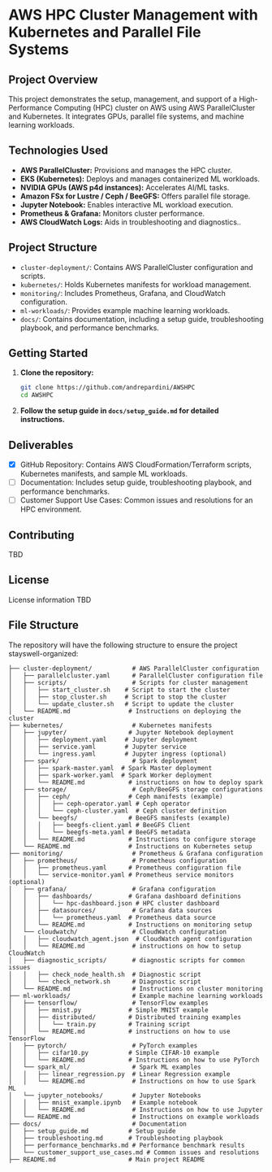 # AWS HPC Cluster Management with Kubernetes and Parallel File Systems

## Project Overview

This project demonstrates the setup, management, and support of a High-Performance Computing (HPC) cluster on AWS using AWS ParallelCluster and Kubernetes.  It integrates GPUs, parallel file systems, and machine learning workloads.

## Technologies Used

*   **AWS ParallelCluster:**  Provisions and manages the HPC cluster.
*   **EKS (Kubernetes):** Deploys and manages containerized ML workloads.
*   **NVIDIA GPUs (AWS p4d instances):** Accelerates AI/ML tasks.
*   **Amazon FSx for Lustre / Ceph / BeeGFS:**  Offers parallel file storage.
*   **Jupyter Notebook:** Enables interactive ML workload execution.
*   **Prometheus & Grafana:** Monitors cluster performance.
*   **AWS CloudWatch Logs:** Aids in troubleshooting and diagnostics..

## Project Structure

*   `cluster-deployment/`: Contains AWS ParallelCluster configuration and scripts.
*   `kubernetes/`:  Holds Kubernetes manifests for workload management.
*   `monitoring/`:  Includes Prometheus, Grafana, and CloudWatch configuration.
*   `ml-workloads/`:  Provides example machine learning workloads.
*   `docs/`: Contains documentation, including a setup guide, troubleshooting playbook, and performance benchmarks.

## Getting Started

1.  **Clone the repository:**
    ```bash
    git clone https://github.com/andrepardini/AWSHPC
    cd AWSHPC
    ```
2.  **Follow the setup guide in `docs/setup_guide.md` for detailed instructions.**

## Deliverables

*   [x] GitHub Repository: Contains AWS CloudFormation/Terraform scripts, Kubernetes manifests, and sample ML workloads.
*   [ ] Documentation: Includes setup guide, troubleshooting playbook, and performance benchmarks.
*   [ ] Customer Support Use Cases: Common issues and resolutions for an HPC environment.

## Contributing

TBD

## License

License information TBD

## File Structure

The repository will have the following structure to ensure the project stayswell-organized:

```AWSHPC/
├── cluster-deployment/           # AWS ParallelCluster configuration
│   ├── parallelcluster.yaml      # ParallelCluster configuration file
│   ├── scripts/                  # Scripts for cluster management
│   │   ├── start_cluster.sh    # Script to start the cluster
│   │   ├── stop_cluster.sh     # Script to stop the cluster
│   │   └── update_cluster.sh   # Script to update the cluster
│   └── README.md                # Instructions on deploying the cluster
├── kubernetes/                   # Kubernetes manifests
│   ├── jupyter/                 # Jupyter Notebook deployment
│   │   ├── deployment.yaml     # Jupyter deployment
│   │   ├── service.yaml        # Jupyter service
│   │   └── ingress.yaml        # Jupyter ingress (optional)
│   ├── spark/                    # Spark deployment
│   │   ├── spark-master.yaml  # Spark Master deployment
│   │   ├── spark-worker.yaml  # Spark Worker deployment
│   │   └── README.md            # instructions on how to deploy spark
│   ├── storage/                  # Ceph/BeeGFS storage configurations
│   │   ├── ceph/                # Ceph manifests (example)
│   │   │   ├── ceph-operator.yaml # Ceph operator
│   │   │   └── ceph-cluster.yaml  # Ceph cluster definition
│   │   └── beegfs/              # BeeGFS manifests (example)
│   │   │   ├── beegfs-client.yaml # BeeGFS Client
│   │   │   └── beegfs-meta.yaml # BeeGFS metadata
│   │   └── README.md            # Instructions to configure storage
│   └── README.md                # Instructions on Kubernetes setup
├── monitoring/                   # Prometheus & Grafana configuration
│   ├── prometheus/               # Prometheus configuration
│   │   ├── prometheus.yaml      # Prometheus configuration file
│   │   └── service-monitor.yaml # Prometheus service monitors (optional)
│   ├── grafana/                  # Grafana configuration
│   │   ├── dashboards/          # Grafana dashboard definitions
│   │   │   └── hpc-dashboard.json # HPC cluster dashboard
│   │   ├── datasources/          # Grafana data sources
│   │   │   └── prometheus.yaml  # Prometheus data source
│   │   └── README.md            # Instructions on monitoring setup
│   └── cloudwatch/               # CloudWatch configuration
│   │   ├── cloudwatch_agent.json  # CloudWatch agent configuration
│   │   └── README.md             # instructions on how to setup CloudWatch
│   ├── diagnostic_scripts/       # diagnostic scripts for common issues
│   │   ├── check_node_health.sh  # Diagnostic script
│   │   └── check_network.sh      # Diagnostic script
│   └── README.md                 # Instructions on cluster monitoring
├── ml-workloads/                 # Example machine learning workloads
│   ├── tensorflow/               # TensorFlow examples
│   │   ├── mnist.py             # Simple MNIST example
│   │   ├── distributed/         # Distributed training examples
│   │   │   └── train.py         # Training script
│   │   └── README.md            # instructions on how to use TensorFlow
│   ├── pytorch/                  # PyTorch examples
│   │   ├── cifar10.py           # Simple CIFAR-10 example
│   │   └── README.md            # Instructions on how to use PyTorch
│   └── spark_ml/                 # Spark ML examples
│   │   ├── linear_regression.py  # Linear Regression example
│   │   └── README.md             # Instructions on how to use Spark ML
│   └── jupyter_notebooks/        # Jupyter Notebooks
│   │   ├── mnist_example.ipynb   # Example notebook
│   │   └── README.md             # Instructions on how to use Jupyter
│   └── README.md                 # Instructions on example workloads
├── docs/                         # Documentation
│   ├── setup_guide.md           # Setup guide
│   ├── troubleshooting.md       # Troubleshooting playbook
│   ├── performance_benchmarks.md # Performance benchmark results
│   └── customer_support_use_cases.md # Common issues and resolutions
├── README.md                    # Main project README
 ```
